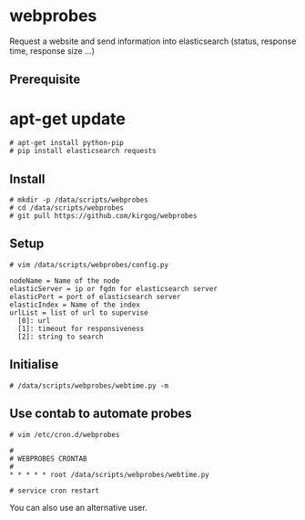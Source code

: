 # webprobes
Request a website and send information into elasticsearch (status, response time, response size ...)

## Prerequisite

# apt-get update
    # apt-get install python-pip
    # pip install elasticsearch requests

## Install
    # mkdir -p /data/scripts/webprobes
    # cd /data/scripts/webprobes
    # git pull https://github.com/kirgog/webprobes

## Setup

    # vim /data/scripts/webprobes/config.py

    nodeName = Name of the node
    elasticServer = ip or fqdn for elasticsearch server
    elasticPort = port of elasticsearch server
    elasticIndex = Name of the index
    urlList = list of url to supervise 
      [0]: url
      [1]: timeout for responsiveness
      [2]: string to search

## Initialise

    # /data/scripts/webprobes/webtime.py -m

## Use contab to automate probes
    # vim /etc/cron.d/webprobes

```
#
# WEBPROBES CRONTAB
#
* * * * * root /data/scripts/webprobes/webtime.py
```
    # service cron restart

You can also use an alternative user.
